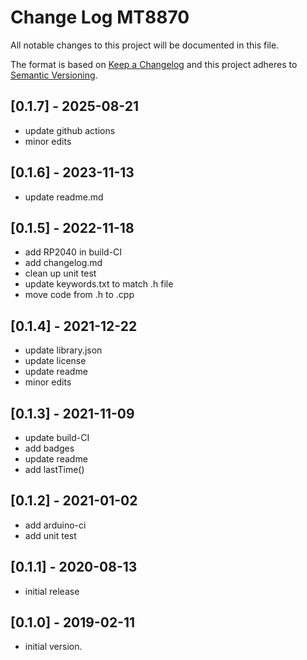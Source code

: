 # Change Log MT8870

All notable changes to this project will be documented in this file.

The format is based on [Keep a Changelog](http://keepachangelog.com/)
and this project adheres to [Semantic Versioning](http://semver.org/).


## [0.1.7] - 2025-08-21
- update github actions
- minor edits

## [0.1.6] - 2023-11-13
- update readme.md

## [0.1.5] - 2022-11-18
- add RP2040 in build-CI
- add changelog.md
- clean up unit test
- update keywords.txt to match .h file
- move code from .h to .cpp

## [0.1.4] - 2021-12-22
- update library.json
- update license
- update readme
- minor edits

## [0.1.3] - 2021-11-09
- update build-CI
- add badges
- update readme
- add lastTime()

## [0.1.2] - 2021-01-02
- add arduino-ci
- add unit test

## [0.1.1] - 2020-08-13
- initial release


## [0.1.0] - 2019-02-11
- initial version.

